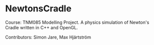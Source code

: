 NewtonsCradle
===============
Course: TNM085 Modelling Project.
A physics simulation of Newton's Cradle written in C++ and OpenGL. 

Contributors: Simon Jare, Max Hjärtström
